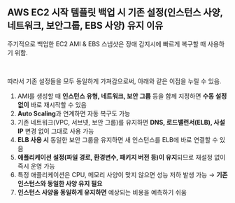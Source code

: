 ## AWS EC2 시작 템플릿 백업 시 기존 설정(인스턴스 사양, 네트워크, 보안그룹, EBS 사양) 유지 이유

주기적으로 백업한 EC2 AMI & EBS 스냅샷은 장애 감지시에 빠르게 복구할 때 사용하기 위함.

<br/>

따라서 기존 설정들을 모두 동일하게 가져감으로써, 아래와 같은 이점을 누릴 수 있음.

1. AMI를 생성할 때 **인스턴스 유형, 네트워크, 보안 그룹** 등을 함께 지정하면 **수동 설정 없이** 바로 재시작할 수 있음
2. **Auto Scaling**과 연계하면 자동 복구도 가능
3. 기존 네트워크(VPC, 서브넷, 보안 그룹)를 유지하면 **DNS, 로드밸런서(ELB), 사설 IP** 변경 없이 그대로 사용 가능
4. **ELB 사용 시** 동일한 보안 그룹을 유지하면 새 인스턴스를 ELB에 바로 연결할 수 있음
5. **애플리케이션 설정(파일 경로, 환경변수, 패키지 버전 등)이 유지**되므로 재설정 없이 즉시 운영 가능
6. 특정 애플리케이션은 CPU, 메모리 사양이 맞지 않으면 성능 저하 발생 가능 → **기존 인스턴스와 동일한 사양 유지 필요**
7. **인스턴스 사양을 동일하게 유지하면** 예상되는 비용을 예측하기 쉬움